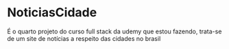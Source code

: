 # NoticiasCidade
É o quarto projeto do curso full stack da udemy que estou fazendo, trata-se de um site de notícias a respeito das cidades no brasil
